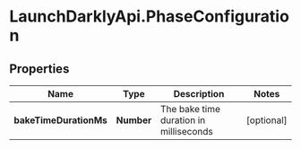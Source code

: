 # LaunchDarklyApi.PhaseConfiguration

## Properties

Name | Type | Description | Notes
------------ | ------------- | ------------- | -------------
**bakeTimeDurationMs** | **Number** | The bake time duration in milliseconds | [optional] 


